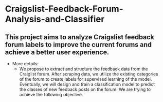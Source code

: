 # Craigslist-Feedback-Forum-Analysis-and-Classifier
## This project aims to analyze Craigslist feedback forum labels to improve the current forums and achieve a better user experience.
- More details:
  - We propose to extract and structure the feedback data from the Craiglist forum. After scraping data, we utilize the existing categories of the forum to create labels for supervised learning of the model. Eventually, we will design and train a classification model to predict the classes of new feedback posts on the forum. We  are trying to achieve the following objective.
 

